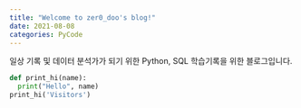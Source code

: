 ```yaml
---
title: "Welcome to zer0_doo's blog!"
date: 2021-08-08
categories: PyCode
---
```

일상 기록 및 데이터 분석가가 되기 위한 Python, SQL 학습기록을 위한 블로그입니다.

```python
def print_hi(name):
  print("Hello", name)
print_hi('Visitors')
```

